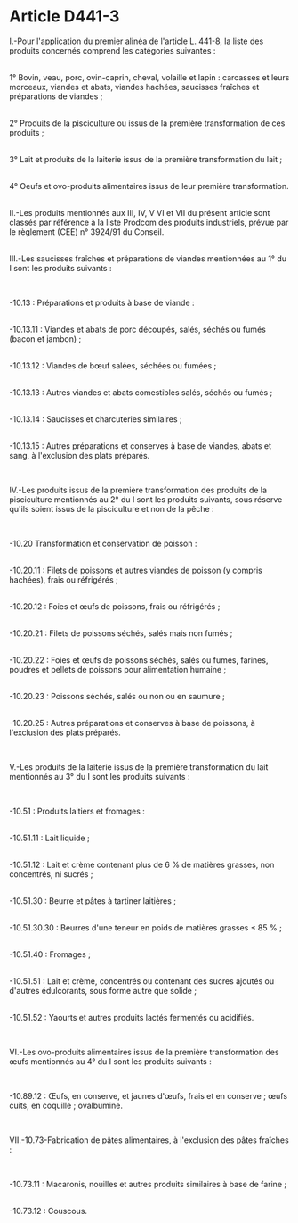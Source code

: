 # Article D441-3

<p>I.-Pour l'application du premier alinéa de l'article L. 441-8, la liste des produits concernés comprend les catégories suivantes :<br/><br/>

1° Bovin, veau, porc, ovin-caprin, cheval, volaille et lapin : carcasses et leurs morceaux, viandes et abats, viandes hachées, saucisses fraîches et préparations de viandes ;<br/><br/>

2° Produits de la pisciculture ou issus de la première transformation de ces produits ;<br/><br/>

3° Lait et produits de la laiterie issus de la première transformation du lait ;<br/><br/>

4° Oeufs et ovo-produits alimentaires issus de leur première transformation.<br/><br/>

II.-Les produits mentionnés aux III, IV, V VI et VII du présent article sont classés par référence à la liste Prodcom des produits industriels, prévue par le règlement (CEE) n° 3924/91 du Conseil.<br/><br/>

III.-Les saucisses fraîches et préparations de viandes mentionnées au 1° du I sont les produits suivants :</p><p><br/>

-10.13 : Préparations et produits à base de viande :<br/><br/>

-10.13.11 : Viandes et abats de porc découpés, salés, séchés ou fumés (bacon et jambon) ;<br/><br/>

-10.13.12 : Viandes de bœuf salées, séchées ou fumées ;<br/><br/>

-10.13.13 : Autres viandes et abats comestibles salés, séchés ou fumés ;<br/><br/>

-10.13.14 : Saucisses et charcuteries similaires ;<br/><br/>

-10.13.15 : Autres préparations et conserves à base de viandes, abats et sang, à l'exclusion des plats préparés.</p><p><br/>

IV.-Les produits issus de la première transformation des produits de la pisciculture mentionnés au 2° du I sont les produits suivants, sous réserve qu'ils soient issus de la pisciculture et non de la pêche :</p><p><br/>

-10.20 Transformation et conservation de poisson :<br/><br/>

-10.20.11 : Filets de poissons et autres viandes de poisson (y compris hachées), frais ou réfrigérés ;<br/><br/>

-10.20.12 : Foies et œufs de poissons, frais ou réfrigérés ;<br/><br/>

-10.20.21 : Filets de poissons séchés, salés mais non fumés ;<br/><br/>

-10.20.22 : Foies et œufs de poissons séchés, salés ou fumés, farines, poudres et pellets de poissons pour alimentation humaine ;<br/><br/>

-10.20.23 : Poissons séchés, salés ou non ou en saumure ;<br/><br/>

-10.20.25 : Autres préparations et conserves à base de poissons, à l'exclusion des plats préparés.</p><p><br/>

V.-Les produits de la laiterie issus de la première transformation du lait mentionnés au 3° du I sont les produits suivants :</p><p><br/>

-10.51 : Produits laitiers et fromages :<br/><br/>

-10.51.11 : Lait liquide ;<br/><br/>

-10.51.12 : Lait et crème contenant plus de 6 % de matières grasses, non concentrés, ni sucrés ;<br/><br/>

-10.51.30 : Beurre et pâtes à tartiner laitières ;<br/><br/>

-10.51.30.30 : Beurres d'une teneur en poids de matières grasses ≤ 85 % ;<br/><br/>

-10.51.40 : Fromages ;<br/><br/>

-10.51.51 : Lait et crème, concentrés ou contenant des sucres ajoutés ou d'autres édulcorants, sous forme autre que solide ;<br/><br/>

-10.51.52 : Yaourts et autres produits lactés fermentés ou acidifiés.</p><p><br/>

VI.-Les ovo-produits alimentaires issus de la première transformation des œufs mentionnés au 4° du I sont les produits suivants :</p><p><br/>

-10.89.12 : Œufs, en conserve, et jaunes d'œufs, frais et en conserve ; œufs cuits, en coquille ; ovalbumine.</p><p><br/>

VII.-10.73-Fabrication de pâtes alimentaires, à l'exclusion des pâtes fraîches :</p><p><br/>

-10.73.11 : Macaronis, nouilles et autres produits similaires à base de farine ;<br/><br/>

-10.73.12 : Couscous.</p>